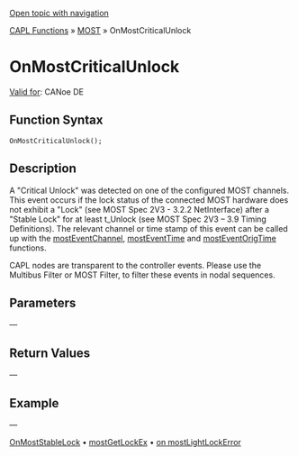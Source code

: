 [Open topic with navigation](../../../../../CANoeDEFamily.htm#Topics/CAPLFunctions/MOST/EventProcedures/CAPLfunctionOnMOSTCriticalUnlock.md)

[CAPL Functions](../../CAPLfunctions.md) » [MOST](../CAPLfunctionsMOSTOverview.md) » OnMostCriticalUnlock

# OnMostCriticalUnlock

[Valid for](../../../Shared/FeatureAvailability.md): CANoe DE

## Function Syntax

`OnMostCriticalUnlock();`

## Description

A "Critical Unlock" was detected on one of the configured MOST channels. This event occurs if the lock status of the connected MOST hardware does not exhibit a "Lock" (see MOST Spec 2V3 - 3.2.2 NetInterface) after a "Stable Lock" for at least t_Unlock (see MOST Spec 2V3 – 3.9 Timing Definitions). The relevant channel or time stamp of this event can be called up with the [mostEventChannel](../Functions/CAPLfunctionMOSTEvent.md), [mostEventTime](../Functions/CAPLfunctionMOSTEvent.md) and [mostEventOrigTime](../Functions/CAPLfunctionMOSTEvent.md) functions.

CAPL nodes are transparent to the controller events. Please use the Multibus Filter or MOST Filter, to filter these events in nodal sequences.

## Parameters

—

## Return Values

—

## Example

—

[OnMostStableLock](CAPLfunctionOnMOSTStableLock.md) • [mostGetLockEx](../Functions/CAPLfunctionMOSTGetLockEx.md) • [on mostLightLockError](CAPLfunctionOnMOSTLightLockError.md)
